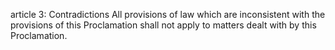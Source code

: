 article 3: Contradictions
All provisions of law which are inconsistent with the provisions of this Proclamation shall not apply to matters dealt with by this Proclamation.
<ul>
</ul>